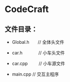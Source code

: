 # CodeCraft

## 文件目录：

- Global.h  &nbsp; &nbsp; &nbsp; // 全体头文件

- car.h &nbsp; &nbsp; &nbsp; &nbsp;  &nbsp; &nbsp;    // 小车头文件

- car.cpp   &nbsp; &nbsp; &nbsp; &nbsp; // 小车源文件

- main.cpp  // 交互主程序
